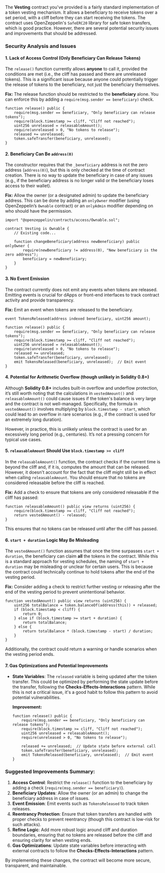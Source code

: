 The **Vesting** contract you've provided is a fairly standard implementation of a token vesting mechanism. It allows a beneficiary to receive tokens over a set period, with a cliff before they can start receiving the tokens. The contract uses OpenZeppelin's `SafeERC20` library for safe token transfers, which is good practice. However, there are several potential security issues and improvements that should be addressed.

### Security Analysis and Issues

#### 1. **Lack of Access Control (Only Beneficiary Can Release Tokens)**

The `release()` function currently allows **anyone** to call it, provided the conditions are met (i.e., the cliff has passed and there are unreleased tokens). This is a significant issue because anyone could potentially trigger the release of tokens to the beneficiary, not just the beneficiary themselves.

**Fix:** The release function should be restricted to the **beneficiary** alone. You can enforce this by adding a `require(msg.sender == beneficiary)` check.

```solidity
function release() public {
    require(msg.sender == beneficiary, "Only beneficiary can release tokens");
    require(block.timestamp >= cliff, "Cliff not reached");
    uint256 unreleased = releasableAmount();
    require(unreleased > 0, "No tokens to release");
    released += unreleased;
    token.safeTransfer(beneficiary, unreleased);
}
```

#### 2. **Beneficiary Can Be `address(0)`**

The constructor requires that the `_beneficiary` address is not the zero address (`address(0)`), but this is only checked at the time of contract creation. There is no way to update the beneficiary in case of any issues (e.g., if the beneficiary address is no longer valid or the beneficiary loses access to their wallet).

**Fix:** Allow the owner (or a designated admin) to update the beneficiary address. This can be done by adding an `onlyOwner` modifier (using OpenZeppelin’s `Ownable` contract) or an `onlyAdmin` modifier depending on who should have the permission.

```solidity
import "@openzeppelin/contracts/access/Ownable.sol";

contract Vesting is Ownable {
    // Existing code...
    
    function changeBeneficiary(address newBeneficiary) public onlyOwner {
        require(newBeneficiary != address(0), "New beneficiary is the zero address");
        beneficiary = newBeneficiary;
    }
}
```

#### 3. **No Event Emission**

The contract currently does not emit any events when tokens are released. Emitting events is crucial for dApps or front-end interfaces to track contract activity and provide transparency.

**Fix:** Emit an event when tokens are released to the beneficiary.

```solidity
event TokensReleased(address indexed beneficiary, uint256 amount);

function release() public {
    require(msg.sender == beneficiary, "Only beneficiary can release tokens");
    require(block.timestamp >= cliff, "Cliff not reached");
    uint256 unreleased = releasableAmount();
    require(unreleased > 0, "No tokens to release");
    released += unreleased;
    token.safeTransfer(beneficiary, unreleased);
    emit TokensReleased(beneficiary, unreleased);  // Emit event
}
```

#### 4. **Potential for Arithmetic Overflow (though unlikely in Solidity 0.8+)**

Although **Solidity 0.8+** includes built-in overflow and underflow protection, it’s still worth noting that the calculations in `vestedAmount()` and `releasableAmount()` could cause issues if the token's balance is very large and the contract is not well-managed. Specifically, the formula in `vestedAmount()` involves multiplying by `block.timestamp - start`, which could lead to an overflow in rare scenarios (e.g., if the contract is used for an extremely long duration).

However, in practice, this is unlikely unless the contract is used for an excessively long period (e.g., centuries). It’s not a pressing concern for typical use cases.

#### 5. **`releasableAmount` Should Use `block.timestamp >= cliff`**

In the `releasableAmount()` function, the contract checks if the current time is beyond the cliff and, if it is, computes the amount that can be released. However, it doesn't account for the fact that the cliff might still be in effect when calling `releasableAmount`. You should ensure that no tokens are considered releasable before the cliff is reached.

**Fix:** Add a check to ensure that tokens are only considered releasable if the cliff has passed:

```solidity
function releasableAmount() public view returns (uint256) {
    require(block.timestamp >= cliff, "Cliff not reached");
    return vestedAmount() - released;
}
```

This ensures that no tokens can be released until after the cliff has passed.

#### 6. **`start + duration` Logic May Be Misleading**

The `vestedAmount()` function assumes that once the time surpasses `start + duration`, the beneficiary can claim **all** the tokens in the contract. While this is a standard approach for vesting schedules, the naming of `start + duration` may be misleading or unclear for certain users. This is because the contract could technically continue to hold tokens after the end of the vesting period.

**Fix:** Consider adding a check to restrict further vesting or releasing after the end of the vesting period to prevent unintentional behavior.

```solidity
function vestedAmount() public view returns (uint256) {
    uint256 totalBalance = token.balanceOf(address(this)) + released;
    if (block.timestamp < cliff) {
        return 0;
    } else if (block.timestamp >= start + duration) {
        return totalBalance;
    } else {
        return totalBalance * (block.timestamp - start) / duration;
    }
}
```

Additionally, the contract could return a warning or handle scenarios when the vesting period ends.

#### 7. **Gas Optimizations and Potential Improvements**

- **State Variables**: The `released` variable is being updated after the token transfer. This could be optimized by performing the state update before the transfer, following the **Checks-Effects-Interactions** pattern. While this is not a critical issue, it's a good habit to follow this pattern to avoid potential vulnerabilities.
  
  **Improvement:**
  ```solidity
  function release() public {
      require(msg.sender == beneficiary, "Only beneficiary can release tokens");
      require(block.timestamp >= cliff, "Cliff not reached");
      uint256 unreleased = releasableAmount();
      require(unreleased > 0, "No tokens to release");

      released += unreleased;  // Update state before external call
      token.safeTransfer(beneficiary, unreleased);
      emit TokensReleased(beneficiary, unreleased);  // Emit event
  }
  ```

### Suggested Improvements Summary:

1. **Access Control**: Restrict the `release()` function to the beneficiary by adding a check (`require(msg.sender == beneficiary)`).
2. **Beneficiary Updates**: Allow the owner (or an admin) to change the beneficiary address in case of issues.
3. **Event Emission**: Emit events such as `TokensReleased` to track token releases.
4. **Reentrancy Protection**: Ensure that token transfers are handled with proper checks to prevent reentrancy (though this contract is low-risk for such attacks).
5. **Refine Logic**: Add more robust logic around cliff and duration boundaries, ensuring that no tokens are released before the cliff and ensuring clarity for when vesting ends.
6. **Gas Optimizations**: Update state variables before interacting with external contracts to follow the **Checks-Effects-Interactions** pattern.

By implementing these changes, the contract will become more secure, transparent, and maintainable.